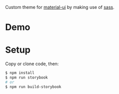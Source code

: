 Custom theme for [material-ui](https://material-ui.com/) by making use of [sass](https://sass-lang.com/).

# Demo
 
# Setup

Copy or clone code, then:
```bash
$ npm install
$ npm run storybook
# or
$ npm run build-storybook
```